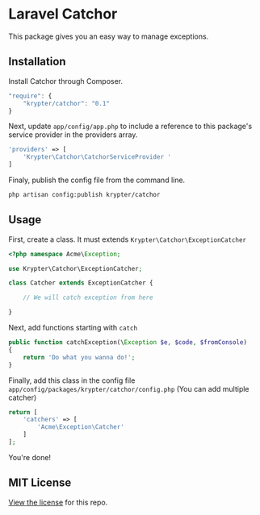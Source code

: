 # Laravel Catchor

This package gives you an easy way to manage exceptions.

## Installation

Install Catchor through Composer.

```js
"require": {
    "krypter/catchor": "0.1"
}
```

Next, update `app/config/app.php` to include a reference to this package's service provider in the providers array.

```php
'providers' => [
    'Krypter\Catchor\CatchorServiceProvider '
]
```

Finaly, publish the config file from the command line.

```bash
php artisan config:publish krypter/catchor
```

## Usage

First, create a class. It must extends `Krypter\Catchor\ExceptionCatcher`

```php
<?php namespace Acme\Exception;

use Krypter\Catchor\ExceptionCatcher;

class Catcher extends ExceptionCatcher {

    // We will catch exception from here

}
```

Next, add functions starting with `catch` 

```php
public function catchException(\Exception $e, $code, $fromConsole)
{
    return 'Do what you wanna do!';
}
```

Finally, add this class in the config file `app/config/packages/krypter/catchor/config.php` (You can add multiple catcher)

```php
return [
    'catchers' => [
        'Acme\Exception\Catcher'
    ]
];
```

You're done!


## MIT License

[View the license](https://github.com/krypter/catchor/blob/master/LICENSE) for this repo.


